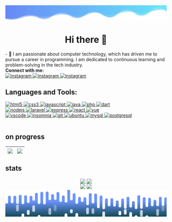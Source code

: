 <div align='center'>
  <img src='wave1.svg'>
</div>

<h1 align='center'>Hi there 👋</h1>
- 💬 I am passionate about computer technology, which has driven me to pursue a career in programming. I am dedicated to continuous learning and problem-solving in the tech industry.
<br><b align='left'>Connect with me:</b>
<div align='left'>
  <a href='https://www.instagram.com/rippaiii_/' target="_blank" title="" rel="noreferrer">
    <img src='https://img.icons8.com/?size=100&id=Xy10Jcu1L2Su&format=png&color=000000' alt="instagram" width="40" height="40">
  </a>
  <a href='https://www.youtube.com/channel/UCRTMrabJqWxAMSHsahxHZ_w' target="_blank" title="" rel="noreferrer">
    <img src='https://img.icons8.com/?size=100&id=19318&format=png&color=000000' alt="instagram" width="40" height="40">
  </a>
  <a href='https://discord.com/users/547716155973042176' target="_blank" title="" rel="noreferrer">
    <img src='https://img.icons8.com/?size=100&id=30998&format=png&color=000000' alt="instagram" width="40" height="40">
  </a>  
</div>

<h2 align='left'>Languages and Tools:</h2>
<div align='left'>
  <!-- langs -->
  <a href="https://www.w3.org/html/" target="_blank" title="" rel="noreferrer">
    <img src="https://img.shields.io/badge/html5-%23E34F26.svg?style=for-the-badge&logo=html5&logoColor=white" alt="html5" />
</a>
  <a href="https://www.w3schools.com/css/" target="_blank" title="" rel="noreferrer">
    <img src="https://img.shields.io/badge/css3-%231572B6.svg?style=for-the-badge&logo=css3&logoColor=white" alt="css3" />
  </a>
  <a href="https://developer.mozilla.org/en-US/docs/Web/JavaScript" target="_blank" title="" rel="noreferrer">
    <img src="https://img.shields.io/badge/javascript-%23323330.svg?style=for-the-badge&logo=javascript&logoColor=%23F7DF1E" alt="javascript" />
  </a>
  <a href="https://www.java.com" target="_blank" title="" rel="noreferrer">
    <img src="https://img.shields.io/badge/java-%23FF0000.svg?style=for-the-badge&logoColor=white" alt="java" />
  </a>
  <a href="https://www.php.net" target="_blank" title="" rel="noreferrer">
    <img src="https://img.shields.io/badge/php-%23777BB4.svg?style=for-the-badge&logo=php&logoColor=white" alt="php" />
  </a>
  <a href="https://dart.dev/" target="_blank" title="" rel="noreferrer">
    <img src="https://img.shields.io/badge/dart-%230175C2.svg?style=for-the-badge&logo=dart&logoColor=white" alt="dart" />
  </a>
  <br>
  <!-- frameworks -->
  <a href="https://nodejs.org" target="_blank" title="" rel="noreferrer">
    <img src="https://img.shields.io/badge/node.js-6DA55F?style=for-the-badge&logo=node.js&logoColor=white" alt="nodejs" />
  </a>
  <a href="https://laravel.com/" target="_blank" title="" rel="noreferrer">
    <img src="https://img.shields.io/badge/laravel-%23FF2D20.svg?style=for-the-badge&logo=laravel&logoColor=white" alt="laravel" />
  </a>
  <a href="https://expressjs.com/" target="_blank" title="" rel="noreferrer">
    <img src="https://img.shields.io/badge/express.js-%23404d59.svg?style=for-the-badge&logo=express&logoColor=%2361DAFB" alt="express" />
  </a>
  <a href="https://react.dev/" target="_blank" title="" rel="noreferrer">
    <img src="https://img.shields.io/badge/react-%2320232a.svg?style=for-the-badge&logo=react&logoColor=%2361DAFB" alt="react" />
  </a>
  <a href="https://vuejs.org/" target="_blank" title="" rel="noreferrer">
    <img src="https://img.shields.io/badge/vuejs-%2335495e.svg?style=for-the-badge&logo=vuedotjs&logoColor=%234FC08D" alt="vue" />
  </a>
  <br>
  <!-- tools -->
  <a href="https://code.visualstudio.com/" target="_blank" title="" rel="noreferrer">
    <img src="https://img.shields.io/badge/Visual%20Studio%20Code-0078d7.svg?style=for-the-badge&logo=visual-studio-code&logoColor=white" alt="vscode" />
  </a>
  <a href="https://insomnia.rest/" target="_blank" title="" rel="noreferrer">
    <img src="https://img.shields.io/badge/Insomnia-black?style=for-the-badge&logo=insomnia&logoColor=5849BE" alt="insomnia"/>
  </a>
  <a href="https://git-scm.com/" target="_blank" title="" rel="noreferrer">
    <img src="https://img.shields.io/badge/git-%23F05033.svg?style=for-the-badge&logo=git&logoColor=white" alt="git" />
  </a>
   <a href="https://ubuntu.com/" target="_blank" title="" rel="noreferrer">
    <img src="https://img.shields.io/badge/Ubuntu-E95420?style=for-the-badge&logo=ubuntu&logoColor=white" alt="ubuntu" />
  </a>
  <a href="https://www.mysql.com/" target="_blank" title="" rel="noreferrer">
    <img src="https://img.shields.io/badge/mysql-4479A1.svg?style=for-the-badge&logo=mysql&logoColor=white" alt="mysql" />
  </a>
  <a href="https://www.postgresql.org/" target="_blank" title="" rel="noreferrer">
    <img src="https://img.shields.io/badge/postgres-%23316192.svg?style=for-the-badge&logo=postgresql&logoColor=white" alt="postgresql" />
  </a>
</div>
<br>





<!--
**RIFAI1010/RIFAI1010** is a ✨ _special_ ✨ repository because its `README.md` (this file) appears on your GitHub profile.

Here are some ideas to get you started:

- 🔭 I’m currently working on ...
- 🌱 I’m currently learning ...
- 👯 I’m looking to collaborate on ...
- 🤔 I’m looking for help with ...
- 💬 Ask me about ...
- 📫 How to reach me: ...
- 😄 Pronouns: ...
- ⚡ Fun fact: ...
-->

<!--
| <a href='https://discord.com/users/547716155973042176' target="_blank" title="" rel="noreferrer"><img align="center" src='https://lanyard.cnrad.dev/api/547716155973042176'></a> | <a href='https://github.com/RIFAI1010/perpustakaan-web' target="_blank" title="" rel="noreferrer"><img align="center" src='https://github-readme-stats.vercel.app/api/pin/?username=rifai1010&repo=perpustakaan-web&theme=algolia'></a> |
  | ------------- | ------------- |
  
-->

<h2 align='left'>on progress</h2>

| <a href='https://github.com/RIFAI1010/ThisMading' target="_blank" title="" rel="noreferrer"><img align="center" src='https://github-readme-stats.vercel.app/api/pin/?username=rifai1010&repo=thismading&theme=algolia' height='160'></a> | <a href='https://github.com/RIFAI1010/cashier_mobile' target="_blank" title="" rel="noreferrer"><img align="center" src='https://github-readme-stats.vercel.app/api/pin/?username=rifai1010&repo=cashier_mobile&theme=algolia' height='160'></a> |
| --------------------------------------------------------------------------------------------------------------------------------------------------------------------------------------------------------------------------------------- | ---------------------------------------------------------------------------------------------------------------------------------------------------------------------------------------------------------------------------------------- |

<h2 align='left'>stats</h2>
<div align='center'>
  <a href='https://github.com/RIFAI1010/perpustakaan-web' target="_blank" title="" rel="noreferrer"><img align="center" src='https://github-readme-stats.vercel.app/api/pin/?username=rifai1010&repo=perpustakaan-web&show_icons=true&title_color=fff&icon_color=00AEFF&text_color=9f9f9f&bg_color=1A1C1F&hide_border=true' height='160'></a>
  <a href='https://discord.com/users/547716155973042176' target="_blank" title="" rel="noreferrer"><img align="center" src='https://lanyard.cnrad.dev/api/547716155973042176' height='160'></a><br>
  <img src='https://github-readme-stats.vercel.app/api?username=rifai1010&show_icons=true&hide=stars&title_color=fff&icon_color=00AEFF&text_color=9f9f9f&bg_color=1A1C1F&hide_border=true' height='170'>
  <img src='https://github-readme-stats.vercel.app/api/top-langs/?username=rifai1010&layout=compact&title_color=fff&icon_color=00AEFF&text_color=9f9f9f&bg_color=1A1C1F&hide_border=true' height='170'><br>
  <img src='wave2.svg'>
</div>
